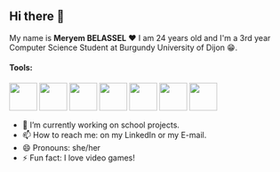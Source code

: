 ## Hi there 👋

My name is **Meryem BELASSEL** ♥ I am 24 years old and I'm a 3rd year Computer Science Student at Burgundy University of Dijon 😁.

#### Tools:
<span>
  <img src='https://github.com/iNyPix/iNyPix/assets/99963149/db3d8afa-0858-4ae2-94b2-d1e1a38de647' width='50'>
  <img src='https://upload.wikimedia.org/wikipedia/commons/6/62/Clion.svg' width='50'>
  <img src='https://upload.wikimedia.org/wikipedia/commons/thumb/c/c9/PhpStorm_Icon.svg/langfr-120px-PhpStorm_Icon.svg.png' width='50'>
  <img src='https://github.githubassets.com/assets/GitHub-Mark-ea2971cee799.png' width='50'>
  <img src='https://upload.wikimedia.org/wikipedia/commons/2/21/Matlab_Logo.png' width='50'>
  <img src='https://upload.wikimedia.org/wikipedia/commons/thumb/0/0b/Qt_logo_2016.svg/578px-Qt_logo_2016.svg.png' width='50'>
  <img src='https://www.codeblocks.org/images/logo160.png' width='50'>
</span>


- 🔭 I’m currently working on school projects.
- 📫 How to reach me: on my LinkedIn or my E-mail.
- 😄 Pronouns: she/her
- ⚡ Fun fact: I love video games! 

